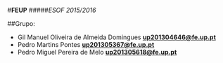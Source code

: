 #**FEUP**
#####*ESOF 2015/2016*

##Grupo:
- Gil Manuel Oliveira de Almeida Domingues **up201304646@fe.up.pt** 
- Pedro Martins Pontes **up201305367@fe.up.pt**
- Pedro Miguel Pereira de Melo **up201305618@fe.up.pt**

